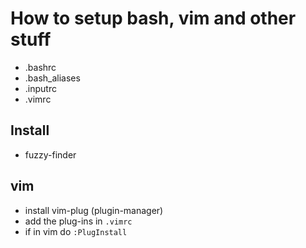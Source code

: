 # How to setup bash, vim and other stuff
- .bashrc
- .bash_aliases
- .inputrc
- .vimrc

## Install
- fuzzy-finder

## vim
- install vim-plug (plugin-manager)
- add the plug-ins in `.vimrc`
- if in vim do `:PlugInstall`
